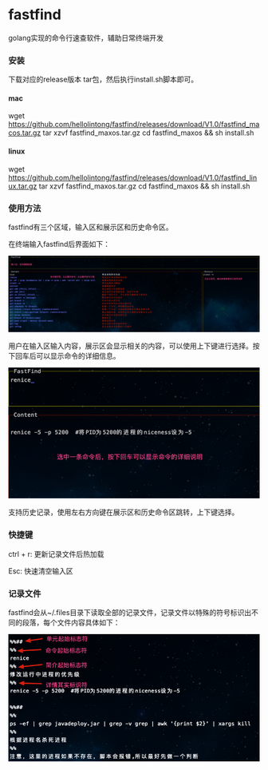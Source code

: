 # fastfind
golang实现的命令行速查软件，辅助日常终端开发


### 安装
下载对应的release版本 tar包，然后执行install.sh脚本即可。
#### mac
wget https://github.com/hellolintong/fastfind/releases/download/V1.0/fastfind_macos.tar.gz
tar xzvf fastfind_maxos.tar.gz
cd fastfind_maxos && sh install.sh

#### linux
wget https://github.com/hellolintong/fastfind/releases/download/V1.0/fastfind_linux.tar.gz
tar xzvf fastfind_maxos.tar.gz
cd fastfind_maxos && sh install.sh

### 使用方法

fastfind有三个区域，输入区和展示区和历史命令区。

在终端输入fastfind后界面如下：

![image-20200810150907371](images/image-20200810150907371.png)

用户在输入区输入内容，展示区会显示相关的内容，可以使用上下键进行选择。按下回车后可以显示命令的详细信息。

![image-20200810151100855](images/image-20200810151100855.png)

支持历史记录，使用左右方向键在展示区和历史命令区跳转，上下键选择。



### 快捷键

ctrl + r: 更新记录文件后热加载

Esc: 快速清空输入区



### 记录文件

fastfind会从~/.files目录下读取全部的记录文件，记录文件以特殊的符号标识出不同的段落，每个文件内容具体如下：

![image-20200810151823909](images/image-20200810151823909.png)